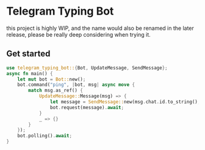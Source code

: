 # Telegram Typing Bot
this project is highly WIP, and the name would also be renamed in the later release, please be really deep considering when trying it. 

## Get started

```rust
use telegram_typing_bot::{Bot, UpdateMessage, SendMessage};
async fn main() {
    let mut bot = Bot::new();
    bot.command("ping", |bot, msg| async move {
        match msg.as_ref() {
            UpdateMessage::Message(msg) => {
                let message = SendMessage::new(msg.chat.id.to_string(), "pong");
                bot.request(message).await;
            }
            _ => {}
        }
    });
    bot.polling().await;
}
```